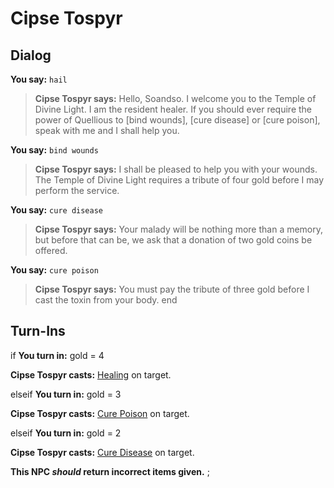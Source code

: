 # Cipse Tospyr
## Dialog

**You say:** `hail`



>**Cipse Tospyr says:** Hello, Soandso. I welcome you to the Temple of Divine Light. I am the resident healer. If you should ever require the power of Quellious to [bind wounds], [cure disease] or [cure poison], speak with me and I shall help you.

**You say:** `bind wounds`



>**Cipse Tospyr says:** I shall be pleased to help you with your wounds. The Temple of Divine Light requires a tribute of four gold before I may perform the service.

**You say:** `cure disease`



>**Cipse Tospyr says:** Your malady will be nothing more than a memory, but before that can be, we ask that a donation of two gold coins be offered.

**You say:** `cure poison`



>**Cipse Tospyr says:** You must pay the tribute of three gold before I cast the toxin from your body.
end

## Turn-Ins




if **You turn in:** gold = 4


**Cipse Tospyr casts:** [Healing](/spell/12) on target.

elseif **You turn in:** gold = 3


**Cipse Tospyr casts:** [Cure Poison](/spell/203) on target.

elseif **You turn in:** gold = 2


**Cipse Tospyr casts:** [Cure Disease](/spell/213) on target.

**This NPC *should* return incorrect items given.**
;  
